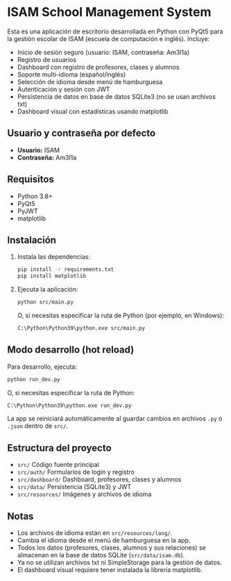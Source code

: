 # ISAM School Management System

Esta es una aplicación de escritorio desarrollada en Python con PyQt5 para la gestión escolar de ISAM (escuela de computación e inglés). Incluye:

- Inicio de sesión seguro (usuario: ISAM, contraseña: Am3l1a)
- Registro de usuarios
- Dashboard con registro de profesores, clases y alumnos
- Soporte multi-idioma (español/inglés)
- Selección de idioma desde menú de hamburguesa
- Autenticación y sesión con JWT
- Persistencia de datos en base de datos SQLite3 (no se usan archivos txt)
- Dashboard visual con estadísticas usando matplotlib

## Usuario y contraseña por defecto
- **Usuario:** ISAM
- **Contraseña:** Am3l1a

## Requisitos
- Python 3.8+
- PyQt5
- PyJWT
- matplotlib

## Instalación
1. Instala las dependencias:
   ```bash
   pip install -r requirements.txt
   pip install matplotlib
   ```
2. Ejecuta la aplicación:
   ```bash
   python src/main.py
   ```
   O, si necesitas especificar la ruta de Python (por ejemplo, en Windows):
   ```bash
   C:\Python\Python39\python.exe src/main.py
   ```

## Modo desarrollo (hot reload)
Para desarrollo, ejecuta:
```bash
python run_dev.py
```
O, si necesitas especificar la ruta de Python:
```bash
C:\Python\Python39\python.exe run_dev.py
```
La app se reiniciará automáticamente al guardar cambios en archivos `.py` o `.json` dentro de `src/`.

## Estructura del proyecto
- `src/` Código fuente principal
- `src/auth/` Formularios de login y registro
- `src/dashboard/` Dashboard, profesores, clases y alumnos
- `src/data/` Persistencia (SQLite3) y JWT
- `src/resources/` Imágenes y archivos de idioma

## Notas
- Los archivos de idioma están en `src/resources/lang/`.
- Cambia el idioma desde el menú de hamburguesa en la app.
- Todos los datos (profesores, clases, alumnos y sus relaciones) se almacenan en la base de datos SQLite (`src/data/isam.db`).
- Ya no se utilizan archivos txt ni SimpleStorage para la gestión de datos.
- El dashboard visual requiere tener instalada la librería matplotlib.

